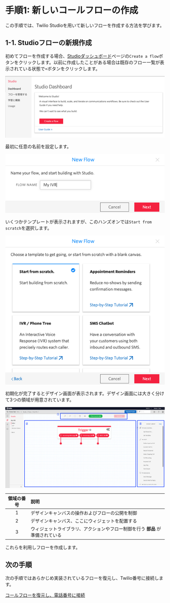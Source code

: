 #  手順1: 新しいコールフローの作成

この手順では、Twilio Studioを用いて新しいフローを作成する方法を学びます。

## 1-1. Studioフローの新規作成

初めてフローを作成する場合、[Studioダッシュボード](https://jp.twilio.com/console/studio/dashboard)ページの`Create a flow`ボタンをクリックします。以前に作成したことがある場合は既存のフロー一覧が表示されている状態で`+`ボタンをクリックします。

![初めてフローを作成する場合](../assets/console-studio-create-flow.png)

最初に任意の名前を設定します。

![フローの名前を設定](../assets/console-flow-name.png)

いくつかテンプレートが表示されますが、このハンズオンでは`Start from scratch`を選択します。

![まっさらな状態で開始](../assets/console-flow-template.png)

初期化が完了するとデザイン画面が表示されます。デザイン画面には大きく分けて3つの領域が用意されています。

![デザイン画面](../assets/studio-design-screen.png)

|領域の番号 |説明 |
|:-------:|:--------|
|1|デザインキャンバスの操作およびフローの公開を制御|
|2|デザインキャンバス、ここにウィジェットを配置する |
|3|ウィジェットライブラリ、アクションやフロー制御を行う __部品__ が準備されている |

これらを利用しフローを作成します。

## 次の手順

次の手順ではあらかじめ実装されているフローを復元し、Twilio番号に接続します。

[コールフローを復元し、電話番号に接続](02-Load-Flow.md)

